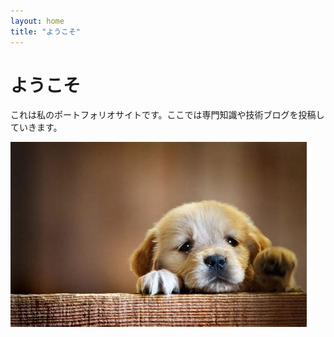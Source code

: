 ```yaml
---
layout: home
title: "ようこそ"
---
```


# ようこそ

これは私のポートフォリオサイトです。ここでは専門知識や技術ブログを投稿していきます。

![画像挿入テスト用の犬のフリー画像](assets/images/dog.jpeg)
